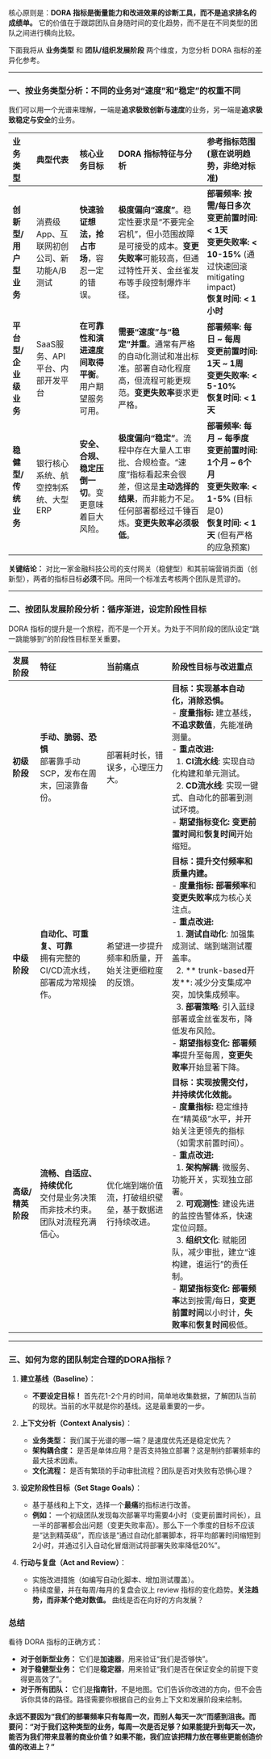 核心原则是：**DORA 指标是衡量能力和改进效果的诊断工具，而不是追求排名的成绩单。** 它的价值在于跟踪团队自身随时间的变化趋势，而不是在不同类型的团队之间进行横向比较。

下面我将从 **业务类型** 和 **团队/组织发展阶段** 两个维度，为您分析 DORA 指标的差异化参考。

---

### 一、按业务类型分析：不同的业务对“速度”和“稳定”的权重不同

我们可以用一个光谱来理解，一端是**追求极致创新与速度**的业务，另一端是**追求极致稳定与安全**的业务。

| 业务类型              | 典型代表                                 | 核心业务目标                                         | DORA 指标特征与分析                                          | **参考指标范围 (意在说明趋势，非绝对标准)**                  |
| :-------------------- | :--------------------------------------- | :--------------------------------------------------- | :----------------------------------------------------------- | :----------------------------------------------------------- |
| **创新型/用户型业务** | 消费级App、互联网初创公司、新功能A/B测试 | **快速验证想法，抢占市场**，容忍一定的错误。         | **极度偏向“速度”**。稳定性要求是“不要完全宕机”，但小范围故障是可接受的成本。**变更失败率**可能较高，但通过特性开关、金丝雀发布等手段控制爆炸半径。 | **部署频率:** **按需/每日多次** <br> **变更前置时间:** **< 1天** <br> **变更失败率:** **< 10-15%** (通过快速回滚 mitigating impact) <br> **恢复时间:** **< 1小时** |
| **平台型/企业级业务** | SaaS服务、API平台、内部开发平台          | **在可靠性和演进速度间取得平衡**。用户期望服务可用。 | **需要“速度”与“稳定”并重**。通常有严格的自动化测试和准出标准。部署自动化程度高，但流程可能更规范。**变更失败率**要求更严格。 | **部署频率:** **每日 ~ 每周** <br> **变更前置时间:** **1天 ~ 1周** <br> **变更失败率:** **< 5-10%** <br> **恢复时间:** **< 1天** |
| **稳健型/传统业务**   | 银行核心系统、航空控制系统、大型ERP      | **安全、合规、稳定压倒一切**。变更意味着巨大风险。   | **极度偏向“稳定”**。流程中存在大量人工审批、合规检查。“速度”指标看起来会很差，但这是**主动选择的结果**，而非能力不足。任何部署都经过千锤百炼。**变更失败率必须极低**。 | **部署频率:** **每月 ~ 每季度** <br> **变更前置时间:** **1个月 ~ 6个月** <br> **变更失败率:** **< 1-5%** (目标是0) <br> **恢复时间:** **< 1天** (但有严格的应急预案) |

**关键结论：** 对比一家金融科技公司的支付网关（稳健型）和其前端营销页面（创新型），两者的指标目标**必须**不同。用同一个标准去考核两个团队是荒谬的。

---

### 二、按团队发展阶段分析：循序渐进，设定阶段性目标

DORA 指标的提升是一个旅程，而不是一个开关。为处于不同阶段的团队设定“跳一跳能够到”的阶段性目标至关重要。

| 发展阶段          | 特征                                                         | 当前痛点                                               | **阶段性目标与改进重点**                                     |
| :---------------- | :----------------------------------------------------------- | :----------------------------------------------------- | :----------------------------------------------------------- |
| **初级阶段**      | **手动、脆弱、恐惧**<br>部署靠手动SCP，发布在周末，回滚靠备份。 | 部署耗时长，错误多，心理压力大。                       | **目标：实现基本自动化，消除恐惧。** <br> - **度量指标:** 建立基线，**不追求数值**，先能准确测量。 <br> - **重点改进:** <br>   &nbsp; 1. **CI流水线**: 实现自动化构建和单元测试。 <br>   &nbsp; 2. **CD流水线**: 实现一键式、自动化的部署到测试环境。 <br>   - **期望指标变化:** **变更前置时间**和**恢复时间**开始缩短。 |
| **中级阶段**      | **自动化、可重复、可靠**<br>拥有完整的CI/CD流水线，部署成为常规操作。 | 希望进一步提升频率和质量，开始关注更细粒度的反馈。     | **目标：提升交付频率和质量内建。** <br> - **度量指标:** **部署频率**和**变更失败率**成为核心关注点。 <br> - **重点改进:** <br>   &nbsp; 1. **测试自动化**: 加强集成测试、端到端测试覆盖率。 <br>   &nbsp; 2. ** trunk-based开发**: 减少分支集成冲突，加快集成频率。 <br>   &nbsp; 3. **部署策略**: 引入蓝绿部署或金丝雀发布，降低发布风险。 <br>   - **期望指标变化:** **部署频率**提升至每周，**变更失败率**开始显著下降。 |
| **高级/精英阶段** | **流畅、自适应、持续优化**<br>交付是业务决策而非技术约束。团队对流程充满信心。 | 优化端到端价值流，打破组织壁垒，基于数据进行持续改进。 | **目标：实现按需交付，并持续优化效能。** <br> - **度量指标:** 稳定维持在“精英级”水平，并开始关注更领先的指标（如需求前置时间）。 <br> - **重点改进:** <br>   &nbsp; 1. **架构解耦**: 微服务、功能开关，实现独立部署。 <br>   &nbsp; 2. **可观测性**: 建设先进的监控告警体系，快速定位问题。 <br>   &nbsp; 3. **组织文化**: 赋能团队，减少审批，建立“谁构建，谁运行”的责任制。 <br>   - **期望指标变化:** **部署频率**达到按需/每日，**变更前置时间**以小时计，**失败率**和**恢复时间**极低。 |

---

### 三、如何为您的团队制定合理的DORA指标？

1.  **建立基线（Baseline）**：
    *   **不要设定目标！** 首先花1-2个月的时间，简单地收集数据，了解团队当前的现状。当前的水平就是你的基线。这是最重要的一步。

2.  **上下文分析（Context Analysis）**：
    *   **业务类型：** 我们属于光谱的哪一端？是速度优先还是稳定优先？
    *   **架构耦合度：** 是否是单体应用？是否支持独立部署？这是制约部署频率的最大技术因素。
    *   **文化流程：** 是否有繁琐的手动审批流程？团队是否对失败有恐惧心理？

3.  **设定阶段性目标（Set Stage Goals）**：
    *   基于基线和上下文，选择一个**最痛**的指标进行改善。
    *   **例如：** 一个初级团队发现每次部署平均需要4小时（变更前置时间长），且一半的部署都会出问题（变更失败率高）。那么下一个季度的目标不应该是“达到精英级”，而应该是“通过自动化部署脚本，将平均部署时间缩短到2小时，并通过引入自动化冒烟测试将部署失败率降低20%”。

4.  **行动与复盘（Act and Review）**：
    *   实施改进措施（如编写自动化脚本、增加测试覆盖）。
    *   持续度量，并在每周/每月的复盘会议上 review 指标的变化趋势。**关注趋势，而非某个绝对数值。** 曲线是否在向好的方向发展？

### 总结

看待 DORA 指标的正确方式：
- **对于创新型业务：** 它们是**加速器**，用来验证“我们是否够快”。
- **对于稳健型业务：** 它们是**稳定器**，用来验证“我们是否在保证安全的前提下变得更高效了”。
- **对于所有团队：** 它们是**指南针**，不是地图。它们告诉你改进的方向，但不会告诉你具体的路径。路径需要你根据自己的业务上下文和发展阶段来绘制。

**永远不要因为“我们的部署频率只有每周一次，而别人每天一次”而感到沮丧。而要问：“对于我们这种类型的业务，每周一次是否足够？如果能提升到每天一次，能否为我们带来显著的商业价值？如果不能，我们应该把精力放在哪些更能创造价值的改进上？”**